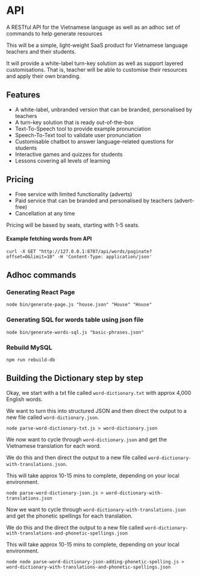 # API

A RESTful API for the Vietnamese language as well as an adhoc set of commands to help generate resources

This will be a simple, light-weight SaaS product for Vietnamese language teachers and their students.

It will provide a white-label turn-key solution as well as support layered customisations.  That is, teacher will be able to customise their resources and apply their own branding.

## Features

- A white-label, unbranded version that can be branded, personalised by teachers
- A turn-key solution that is ready out-of-the-box
- Text-To-Speech tool to provide example pronunciation
- Speech-To-Text tool to validate user pronunciation
- Customisable chatbot to answer language-related questions for students
- Interactive games and quizzes for students
- Lessons covering all levels of learning

## Pricing

- Free service with limited functionality (adverts)
- Paid service that can be branded and personalised by teachers (advert-free)
- Cancellation at any time

Pricing will be based by seats, starting with 1-5 seats.


#### Example fetching words from API
```shell
curl -X GET "http://127.0.0.1:8787/api/words/paginate?offset=0&limit=10" -H 'Content-Type: application/json'
```

## Adhoc commands

### Generating React Page 

```shell
node bin/generate-page.js "house.json" "House" "House"    
```

### Generating SQL for words table using json file

```shell
node bin/generate-words-sql.js "basic-phrases.json" 
```

### Rebuild MySQL

```shell
npm run rebuild-db
```

## Building the Dictionary step by step

Okay, we start with a txt file called ```word-dictionary.txt``` with approx 4,000 English words.

We want to turn this into structured JSON and then direct the output to a new file called ```word-dictionary.json```.

```shell
node parse-word-dictionary-txt.js > word-dictionary.json
```

We now want to cycle through ```word-dictionary.json``` and get the Vietnamese translation for each word.

We do this and then direct the output to a new file called ```word-dictionary-with-translations.json```.

This will take approx 10-15 mins to complete, depending on your local environment.

```shell
node parse-word-dictionary-json.js > word-dictionary-with-translations.json
```
Now we want to cycle through ```word-dictionary-with-translations.json``` and get the phonetic spellings for each translation.

We do this and the direct the output to a new file called ```word-dictionary-with-translations-and-phonetic-spellings.json```

This will take approx 10-15 mins to complete, depending on your local environment.

```shell
node node parse-word-dictionary-json-adding-phonetic-spelling.js > word-dictionary-with-translations-and-phonetic-spellings.json
```